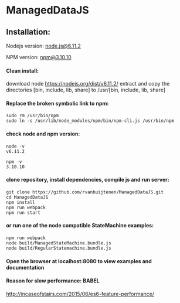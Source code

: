# ManagedDataJS

## Installation:

Nodejs version: node.js@6.11.2

NPM version: npm@3.10.10



#### Clean install:

download node https://nodejs.org/dist/v6.11.2/
extract and copy the directories [bin, include, lib, share] to /usr/[bin, include, lib, share]


#### Replace the broken symbolic link to npm:

```shell
sudo rm /usr/bin/npm
sudo ln -s /usr/lib/node_modules/npm/bin/npm-cli.js /usr/bin/npm
```

#### check node and npm version:

```shell
node -v
v6.11.2

npm -v
3.10.10
```

#### clone repository, install dependencies, compile js and run server:

```shell
git clone https://github.com/rvanbuijtenen/ManagedDataJS.git
cd ManagedDataJS
npm install
npm run webpack
npm run start
```

#### or run one of the node compatible StateMachine examples:
```shell
npm run webpack
node build/ManagedStateMachine.bundle.js
node build/RegularStatemachine.bundle.js
```

#### Open the browser at localhost:8080 to view examples and documentation


#### Reason for slow performance: BABEL
http://incaseofstairs.com/2015/06/es6-feature-performance/
